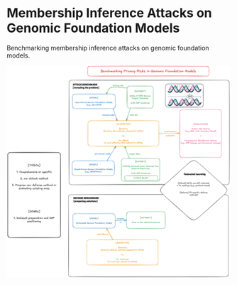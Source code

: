 # Membership Inference Attacks on Genomic Foundation Models

Benchmarking membership inference attacks on genomic foundation models.

![](./static/gfm_v1.png)